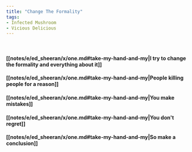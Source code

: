 ```yaml
---
title: "Change The Formality"
tags:
- Infected Mushroom
- Vicious Delicious
---
```

&nbsp;
#### [[notes/e/ed_sheeran/x/one.md#take-my-hand-and-my|I try to change the formality and everything about it]]
#### [[notes/e/ed_sheeran/x/one.md#take-my-hand-and-my|People killing people for a reason]]
#### [[notes/e/ed_sheeran/x/one.md#take-my-hand-and-my|You make mistakes]]
#### [[notes/e/ed_sheeran/x/one.md#take-my-hand-and-my|You don't regret]]
#### [[notes/e/ed_sheeran/x/one.md#take-my-hand-and-my|So make a conclusion]]
